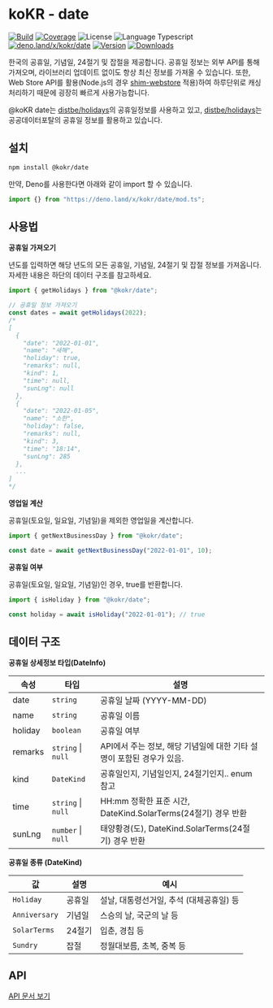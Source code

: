 # koKR - date

<p>
  <a href="https://github.com/wan2land/kokr/actions"><img alt="Build" src="https://img.shields.io/github/actions/workflow/status/wan2land/kokr/ci.yml?branch=main&logo=github&style=flat-square" /></a>
  <a href="https://codecov.io/gh/wan2land/kokr"><img alt="Coverage" src="https://img.shields.io/codecov/c/gh/wan2land/kokr?style=flat-square" /></a>
  <img alt="License" src="https://img.shields.io/npm/l/@kokr/date.svg?style=flat-square" />
  <img alt="Language Typescript" src="https://img.shields.io/badge/language-Typescript-007acc.svg?style=flat-square" />
  <br />
  <a href="https://deno.land/x/kokr/date"><img alt="deno.land/x/kokr/date" src="https://img.shields.io/badge/dynamic/json?url=https://raw.githubusercontent.com/wan2land/kokr/main/deno.json&query=$.version&display_name=tag&label=deno.land/x/kokr@&style=flat-square&logo=deno&labelColor=000&color=777&suffix=/date" /></a>
  <a href="https://www.npmjs.com/package/@kokr/date"><img alt="Version" src="https://img.shields.io/npm/v/@kokr/date.svg?style=flat-square&logo=npm" /></a>
  <a href="https://npmcharts.com/compare/@kokr/date?minimal=true"><img alt="Downloads" src="https://img.shields.io/npm/dt/@kokr/date.svg?style=flat-square" /></a>
</p>

한국의 공휴일, 기념일, 24절기 및 잡절을 제공합니다. 공휴일 정보는 외부 API를
통해 가져오며, 라이브러리 업데이트 없이도 항상 최신 정보를 가져올 수 있습니다.
또한, Web Store API를 활용(Node.js의 경우
[shim-webstore](https://github.com/denostack/node-shim-webstore) 적용)하여
하루단위로 캐싱처리하기 때문에 굉장히 빠르게 사용가능합니다.

@koKR date는 [distbe/holidays](https://github.com/distbe/holidays)의
공휴일정보를 사용하고 있고,
[distbe/holidays](https://github.com/distbe/holidays)는 공공데이터포탈의 공휴일
정보를 활용하고 있습니다.

## 설치

```bash
npm install @kokr/date
```

만약, Deno를 사용한다면 아래와 같이 import 할 수 있습니다.

```typescript
import {} from "https://deno.land/x/kokr/date/mod.ts";
```

## 사용법

**공휴일 가져오기**

년도를 입력하면 해당 년도의 모든 공휴일, 기념일, 24절기 및 잡절 정보를
가져옵니다. 자세한 내용은 하단의 데이터 구조를 참고하세요.

```typescript
import { getHolidays } from "@kokr/date";

// 공휴일 정보 가져오기
const dates = await getHolidays(2022);
/*
[
  {
    "date": "2022-01-01",
    "name": "새해",
    "holiday": true,
    "remarks": null,
    "kind": 1,
    "time": null,
    "sunLng": null
  },
  {
    "date": "2022-01-05",
    "name": "소한",
    "holiday": false,
    "remarks": null,
    "kind": 3,
    "time": "18:14",
    "sunLng": 285
  },
  ...
]
*/
```

**영업일 계산**

공휴일(토요일, 일요일, 기념일)을 제외한 영업일을 계산합니다.

```typescript
import { getNextBusinessDay } from "@kokr/date";

const date = await getNextBusinessDay("2022-01-01", 10);
```

**공휴일 여부**

공휴일(토요일, 일요일, 기념일)인 경우, true를 반환합니다.

```typescript
import { isHoliday } from "@kokr/date";

const holiday = await isHoliday("2022-01-01"); // true
```

## 데이터 구조

**공휴일 상세정보 타입(DateInfo)**

| 속성    | 타입               | 설명                                                                  |
| ------- | ------------------ | --------------------------------------------------------------------- |
| date    | `string`           | 공휴일 날짜 (YYYY-MM-DD)                                              |
| name    | `string`           | 공휴일 이름                                                           |
| holiday | `boolean`          | 공휴일 여부                                                           |
| remarks | `string` \| `null` | API에서 주는 정보, 해당 기념일에 대한 기타 설명이 포함된 경우가 있음. |
| kind    | `DateKind`         | 공휴일인지, 기념일인지, 24절기인지.. enum 참고                        |
| time    | `string` \| `null` | HH:mm 정확한 표준 시간, DateKind.SolarTerms(24절기) 경우 반환         |
| sunLng  | `number` \| `null` | 태양황경(도), DateKind.SolarTerms(24절기) 경우 반환                   |

**공휴일 종류 (DateKind)**

| 값            | 설명   | 예시                                     |
| ------------- | ------ | ---------------------------------------- |
| `Holiday`     | 공휴일 | 설날, 대통령선거일, 추석 (대체공휴일) 등 |
| `Anniversary` | 기념일 | 스승의 날, 국군의 날 등                  |
| `SolarTerms`  | 24절기 | 입춘, 경칩 등                            |
| `Sundry`      | 잡절   | 정월대보름, 초복, 중복 등                |

## API

[API 문서 보기](https://deno.land/x/kokr/date/mod.ts)
